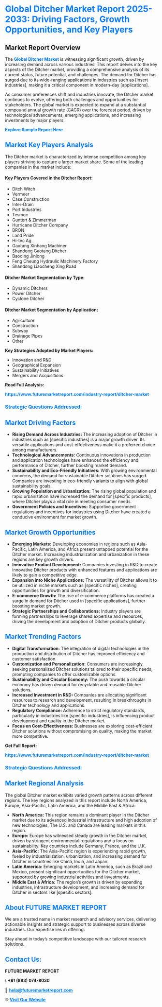 <h1 style="color: #007BFF;">Global Ditcher Market Report 2025-2033: Driving Factors, Growth Opportunities, and Key Players</h1>

<section id="overview">
<h2>Market Report Overview</h2>
<p>The <a href="https://www.futuremarketreport.com/industry-report/ditcher-market" style="color: #007BFF; text-decoration: none;"><strong>Global Ditcher Market</strong></a> is witnessing significant growth, driven by increasing demand across various industries. This report delves into the key aspects of the Ditcher market, providing a comprehensive analysis of its current status, future potential, and challenges. The demand for Ditcher has surged due to its wide-ranging applications in industries such as [insert industries], making it a critical component in modern-day [applications].</p>
<p>As consumer preferences shift and industries innovate, the Ditcher market continues to evolve, offering both challenges and opportunities for stakeholders. The global market is expected to expand at a substantial compound annual growth rate (CAGR) over the forecast period, driven by technological advancements, emerging applications, and increasing investments by major players.</p>
</section>

<section id="overview">
<p><a href="https://www.futuremarketreport.com/request-sample/reportId=88883" style="color: #007BFF; text-decoration: none;"><strong>Explore Sample Report Here</strong></a></p>
</section>

<section id="key-players">
<h2 style="color: #007BFF;">Market Key Players Analysis</h2>
<p>The Ditcher market is characterized by intense competition among key players striving to capture a larger market share. Some of the leading companies in the market include:</p>
<h4>Key Players Covered in the Ditcher Report:</h4>
<ul><li>Ditch Witch</li><li>Vermeer</li><li>Case Construction</li><li>Inter-Drain</li><li>Port Industries</li><li>Tesmec</li><li>Guntert &amp; Zimmerman</li><li>Hurricane Ditcher Company</li><li>BRON</li><li>Land Pride</li><li>Hi-tec Ag</li><li>Gaotang Xinhang Machiner</li><li>Shandong Gaotang Ditcher</li><li>Baoding Jinlong</li><li>Feng Cheung Hydraulic Machinery Factory</li><li>Shandong Liaocheng Xing Road</li></ul>
<h4>Ditcher Market Segmentation by Type:</h4>
<ul><li>Dynamic Ditchers</li><li>Power Ditcher</li><li>Cyclone Ditcher</li></ul>

<h4>Ditcher Market Segmentation by Application:</h4>
<ul><li>Agriculture</li><li>Construction</li><li>Subway</li><li>Drainage Pipes</li><li>Other</li></ul>
<p><strong>Key Strategies Adopted by Market Players:</strong></p>
<ul>
<li>Innovation and R&D</li>
<li>Geographical Expansion</li>
<li>Sustainability Initiatives</li>
<li>Mergers and Acquisitions</li>
</ul>
</section>

<section>
<p><strong>Read Full Analysis: </strong></p><a href="https://www.futuremarketreport.com/industry-report/ditcher-market" style="color: #007BFF; text-decoration: none;"><strong>https://www.futuremarketreport.com/industry-report/ditcher-market</strong></a>
<h3 style="color: #007BFF;">Strategic Questions Addressed:</h3>
</section>

<section id="driving-factors">
<h2 style="color: #007BFF;">Market Driving Factors</h2>
<ul>
<li><strong>Rising Demand Across Industries:</strong> The increasing adoption of Ditcher in industries such as [specific industries] is a major growth driver. Its versatile applications and cost-effectiveness make it a preferred choice among manufacturers.</li>
<li><strong>Technological Advancements:</strong> Continuous innovations in production and application technologies have enhanced the efficiency and performance of Ditcher, further boosting market demand.</li>
<li><strong>Sustainability and Eco-Friendly Initiatives:</strong> With growing environmental concerns, the demand for sustainable Ditcher solutions has surged. Companies are investing in eco-friendly variants to align with global sustainability goals.</li>
<li><strong>Growing Population and Urbanization:</strong> The rising global population and rapid urbanization have increased the demand for [specific products], where Ditcher plays a vital role in meeting consumer needs.</li>
<li><strong>Government Policies and Incentives:</strong> Supportive government regulations and incentives for industries using Ditcher have created a conducive environment for market growth.</li>
</ul>
</section>

<section id="growth-opportunities">
<h2 style="color: #007BFF;">Market Growth Opportunities</h2>
<ul>
<li><strong>Emerging Markets:</strong> Developing economies in regions such as Asia-Pacific, Latin America, and Africa present untapped potential for the Ditcher market. Increasing industrialization and urbanization in these regions are key growth drivers.</li>
<li><strong>Innovative Product Development:</strong> Companies investing in R&D to create innovative Ditcher products with enhanced features and applications are likely to gain a competitive edge.</li>
<li><strong>Expansion into Niche Applications:</strong> The versatility of Ditcher allows it to be utilized in niche markets such as [specific niches], creating opportunities for growth and diversification.</li>
<li><strong>E-commerce Growth:</strong> The rise of e-commerce platforms has created a surge in demand for Ditcher used in [specific applications], further boosting market growth.</li>
<li><strong>Strategic Partnerships and Collaborations:</strong> Industry players are forming partnerships to leverage shared expertise and resources, driving the development and adoption of Ditcher products globally.</li>
</ul>
</section>

<section id="trending-factors">
<h2 style="color: #007BFF;">Market Trending Factors</h2>
<ul>
<li><strong>Digital Transformation:</strong> The integration of digital technologies in the production and distribution of Ditcher has improved efficiency and customer satisfaction.</li>
<li><strong>Customization and Personalization:</strong> Consumers are increasingly seeking personalized Ditcher solutions tailored to their specific needs, prompting companies to offer customizable options.</li>
<li><strong>Sustainability and Circular Economy:</strong> The push towards a circular economy has driven demand for recyclable and reusable Ditcher solutions.</li>
<li><strong>Increased Investment in R&D:</strong> Companies are allocating significant resources to research and development, resulting in breakthroughs in Ditcher technology and applications.</li>
<li><strong>Regulatory Compliance:</strong> Adherence to strict regulatory standards, particularly in industries like [specific industries], is influencing product development and quality in the Ditcher market.</li>
<li><strong>Focus on Cost-Effectiveness:</strong> Businesses are exploring cost-efficient Ditcher solutions without compromising on quality, making the market more competitive.</li>
</ul>
</section>

<section>
<p><strong>Get Full Report: </strong></p><a href="https://www.futuremarketreport.com/industry-report/ditcher-market" style="color: #007BFF; text-decoration: none;"><strong>https://www.futuremarketreport.com/industry-report/ditcher-market</strong></a>
<h3 style="color: #007BFF;">Strategic Questions Addressed:</h3>
</section>


<section id="regional-analysis">
<h2 style="color: #007BFF;">Market Regional Analysis</h2>
<p>The global Ditcher market exhibits varied growth patterns across different regions. The key regions analyzed in this report include North America, Europe, Asia-Pacific, Latin America, and the Middle East & Africa:</p>
<ul>
<li><strong>North America:</strong> This region remains a dominant player in the Ditcher market due to its advanced industrial infrastructure and high adoption of new technologies. The U.S. and Canada are leading markets in this region.</li>
<li><strong>Europe:</strong> Europe has witnessed steady growth in the Ditcher market, driven by stringent environmental regulations and a focus on sustainability. Key countries include Germany, France, and the U.K.</li>
<li><strong>Asia-Pacific:</strong> The Asia-Pacific region is experiencing rapid growth, fueled by industrialization, urbanization, and increasing demand for Ditcher in countries like China, India, and Japan.</li>
<li><strong>Latin America:</strong> Emerging markets in Latin America, such as Brazil and Mexico, present significant opportunities for the Ditcher market, supported by growing industrial activities and investments.</li>
<li><strong>Middle East & Africa:</strong> The region’s growth is driven by expanding industries, infrastructure development, and increasing demand for Ditcher in sectors like [specific sectors].</li>
</ul>
</section>

<footer>
<h2 style="color: #007BFF;">About FUTURE MARKET REPORT</h2>
<p>We are a trusted name in market research and advisory services, delivering actionable insights and strategic support to businesses across diverse industries. Our expertise lies in offering:</p>

<p>Stay ahead in today’s competitive landscape with our tailored research solutions.</p>

<h2 style="color: #007BFF;">Contact Us:</h2>
<p><strong>FUTURE MARKET REPORT</strong></p>
<p>📞 <strong>+91 (883) 074-8030</strong></p>
<p>📧 <strong><a href="mailto:help@futuremarketreport.com" style="color: #007BFF;">help@futuremarketreport.com</a></strong></p>
<p>🌐 <strong><a href="https://www.futuremarketreport.com/" style="color: #007BFF;">Visit Our Website</a></strong></p>
</footer>